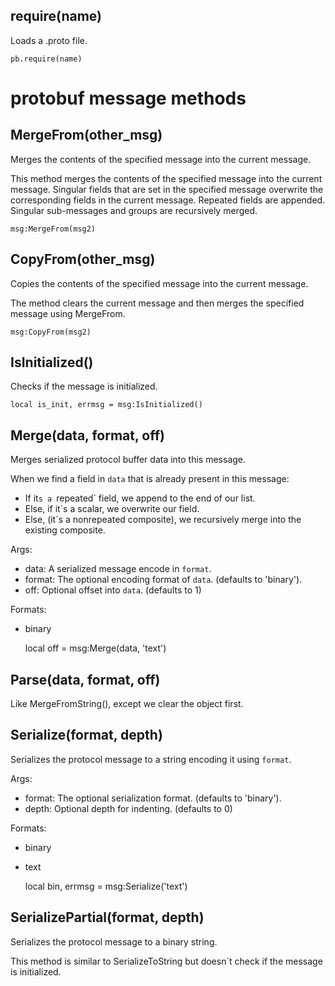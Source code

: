 ## require(name)

Loads a .proto file.

	pb.require(name)  

# protobuf message methods

## MergeFrom(other_msg)

Merges the contents of the specified message into the current message.

This method merges the contents of the specified message into the current
message. Singular fields that are set in the specified message overwrite
the corresponding fields in the current message. Repeated fields are
appended. Singular sub-messages and groups are recursively merged.

	msg:MergeFrom(msg2)

## CopyFrom(other_msg)

Copies the contents of the specified message into the current message.

The method clears the current message and then merges the specified
message using MergeFrom.

	msg:CopyFrom(msg2)

## IsInitialized()

Checks if the message is initialized.

	local is_init, errmsg = msg:IsInitialized()

## Merge(data, format, off)

Merges serialized protocol buffer data into this message.

When we find a field in `data` that is already present
in this message:
*   If it`s a `repeated` field, we append to the end of our list.
*   Else, if it`s a scalar, we overwrite our field.
*   Else, (it`s a nonrepeated composite), we recursively merge 
into the existing composite.

Args:
*   data: A serialized message encode in `format`.
*   format: The optional encoding format of `data`.  (defaults to 'binary').
*   off: Optional offset into `data`.  (defaults to 1)

Formats:
*   binary

	local off = msg:Merge(data, 'text')

## Parse(data, format, off)

Like MergeFromString(), except we clear the object first.

## Serialize(format, depth)

Serializes the protocol message to a string encoding it using `format`.

Args:
*   format: The optional serialization format.  (defaults to 'binary').
*   depth: Optional depth for indenting.  (defaults to 0)

Formats:
*   binary
*   text

	local bin, errmsg = msg:Serialize('text')

## SerializePartial(format, depth)

Serializes the protocol message to a binary string.

This method is similar to SerializeToString but doesn`t check if the
message is initialized.

